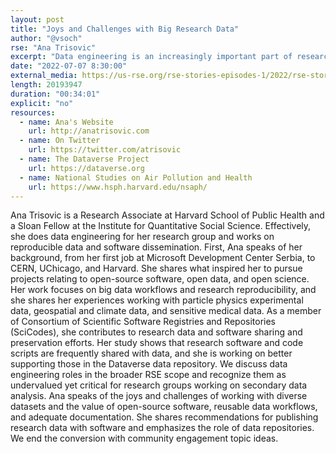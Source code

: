 ```yaml
---
layout: post
title: "Joys and Challenges with Big Research Data"
author: "@vsoch"
rse: "Ana Trisovic"
excerpt: "Data engineering is an increasingly important part of research software engineering, and Ana tells us why."
date: "2022-07-07 8:30:00"
external_media: https://us-rse.org/rse-stories-episodes-1/2022/rse-stories-anna-trisovic-episode-75.mp3
length: 20193947
duration: "00:34:01"
explicit: "no"
resources:
  - name: Ana's Website
    url: http://anatrisovic.com
  - name: On Twitter
    url: https://twitter.com/atrisovic
  - name: The Dataverse Project
    url: https://dataverse.org
  - name: National Studies on Air Pollution and Health
    url: https://www.hsph.harvard.edu/nsaph/
--- 
```


Ana Trisovic is a Research Associate at Harvard School of Public Health and a Sloan Fellow at the Institute for Quantitative Social Science. Effectively, she does data engineering for her research group and works on reproducible data and software dissemination. First, Ana speaks of her background, from her first job at Microsoft Development Center Serbia, to CERN, UChicago, and Harvard. She shares what inspired her to pursue projects relating to open-source software, open data, and open science. Her work focuses on big data workflows and research reproducibility, and she shares her experiences working with particle physics experimental data, geospatial and climate data, and sensitive medical data. As a member of Consortium of Scientific Software Registries and Repositories (SciCodes), she contributes to research data and software sharing and preservation efforts. Her study shows that research software and code scripts are frequently shared with data, and she is working on better supporting those in the Dataverse data repository. We discuss data engineering roles in the broader RSE scope and recognize them as undervalued yet critical for research groups working on secondary data analysis. Ana speaks of the joys and challenges of working with diverse datasets and the value of open-source software, reusable data workflows, and adequate documentation. She shares recommendations for publishing research data with software and emphasizes the role of data repositories. We end the conversion with community engagement topic ideas.
